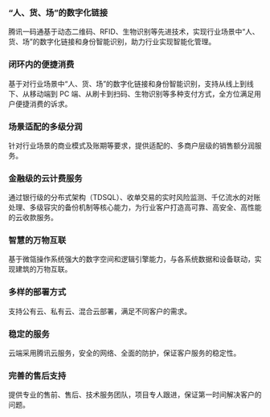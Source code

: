 ### “人、货、场”的数字化链接
腾讯一码通基于动态二维码、RFID、生物识别等先进技术，实现行业场景中“人、货、场”的数字化链接和身份智能识别，助力行业实现智能化管理。

### 闭环内的便捷消费
基于对行业场景中“人、货、场”的数字化链接和身份智能识别，支持从线上到线下、从移动端到 PC 端、从刷卡到扫码、生物识别等多种支付方式，全方位满足用户便捷消费的诉求。

### 场景适配的多级分润
针对行业场景的商业模式及账期等要求，提供适配的、多商户层级的销售额分润服务。

### 金融级的云计费服务
通过银行级的分布式架构（TDSQL）、收单交易的实时风险监测、千亿流水的对账处理、多级容灾的备份机制等核心能力，为行业客户打造高可靠、高安全、高性能的云收款服务。

### 智慧的万物互联
基于微瓴操作系统强大的数字空间和逻辑引擎能力，与各系统数据和设备联动，实现建筑的万物互联。

### 多样的部署方式
支持公有云、私有云、混合云部署，满足不同客户的需求。

### 稳定的服务
云端采用腾讯云服务，安全的网络、全面的防护，保证客户服务的稳定性。

### 完善的售后支持
提供专业的售前、售后、技术服务团队，项目专人跟进，保证第一时间解决客户的问题。
